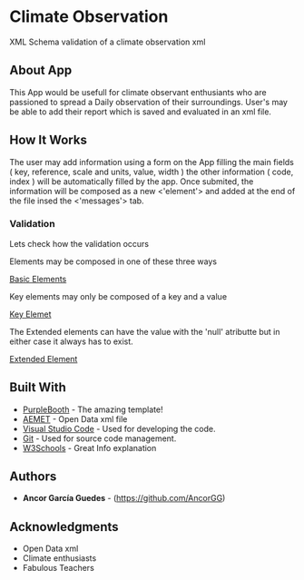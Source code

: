 # Climate Observation

XML Schema validation of a climate observation xml

## About App

This App would be usefull for climate observant enthusiants who are passioned to spread a Daily observation of their surroundings. User's may be able to add their report which is saved and evaluated in an xml file.

## How It Works

The user may add information using a form on the App filling the main fields ( key, reference, scale and units, value, width ) the other information ( code, index ) will be automatically filled by the app. Once submited, the information will be composed as a new <'element'> and added at the end of the file insed the <'messages'> tab.

### Validation

Lets check how the validation occurs

Elements may be composed in one of these three ways

[Basic Elements](img/BasicElements.png)

Key elements may only be composed of a key and a value

[Key Elemet](img/KeyElement.png)

The Extended elements can have the value with the 'null' atributte but in either case it always has to exist.

[Extended Element](img/ExtendedElement.png)


## Built With

* [PurpleBooth](https://gist.github.com/PurpleBooth/109311bb0361f32d87a2#file-readme-template-md) - The amazing template!
* [AEMET](https://opendata.aemet.es/centrodedescargas/inicio) - Open Data xml file
* [Visual Studio Code](https://code.visualstudio.com) - Used for developing the code.
* [Git](https://code.visualstudio.com) - Used for source code management.
* [W3Schools](https://www.w3schools.com/) - Great Info explanation

## Authors

* **Ancor García Guedes** - (https://github.com/AncorGG)

## Acknowledgments

* Open Data xml
* Climate enthusiasts
* Fabulous Teachers
